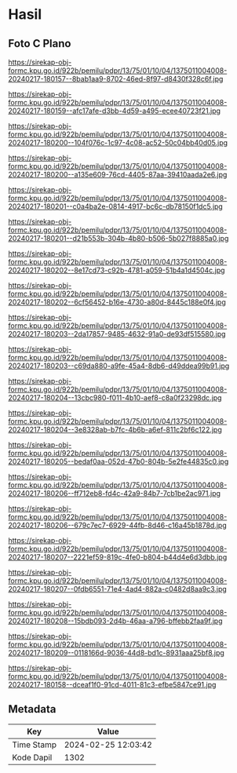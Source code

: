 # Hasil

## Foto C Plano

https://sirekap-obj-formc.kpu.go.id/922b/pemilu/pdpr/13/75/01/10/04/1375011004008-20240217-180157--8bab1aa9-8702-46ed-8f97-d8430f328c6f.jpg

https://sirekap-obj-formc.kpu.go.id/922b/pemilu/pdpr/13/75/01/10/04/1375011004008-20240217-180159--afc17afe-d3bb-4d59-a495-ecee40723f21.jpg

https://sirekap-obj-formc.kpu.go.id/922b/pemilu/pdpr/13/75/01/10/04/1375011004008-20240217-180200--104f076c-1c97-4c08-ac52-50c04bb40d05.jpg

https://sirekap-obj-formc.kpu.go.id/922b/pemilu/pdpr/13/75/01/10/04/1375011004008-20240217-180200--a135e609-76cd-4405-87aa-39410aada2e6.jpg

https://sirekap-obj-formc.kpu.go.id/922b/pemilu/pdpr/13/75/01/10/04/1375011004008-20240217-180201--c0a4ba2e-0814-4917-bc6c-db78150f1dc5.jpg

https://sirekap-obj-formc.kpu.go.id/922b/pemilu/pdpr/13/75/01/10/04/1375011004008-20240217-180201--d21b553b-304b-4b80-b506-5b027f8885a0.jpg

https://sirekap-obj-formc.kpu.go.id/922b/pemilu/pdpr/13/75/01/10/04/1375011004008-20240217-180202--8e17cd73-c92b-4781-a059-51b4a1d4504c.jpg

https://sirekap-obj-formc.kpu.go.id/922b/pemilu/pdpr/13/75/01/10/04/1375011004008-20240217-180202--6cf56452-b16e-4730-a80d-8445c188e0f4.jpg

https://sirekap-obj-formc.kpu.go.id/922b/pemilu/pdpr/13/75/01/10/04/1375011004008-20240217-180203--2da17857-9485-4632-91a0-de93df515580.jpg

https://sirekap-obj-formc.kpu.go.id/922b/pemilu/pdpr/13/75/01/10/04/1375011004008-20240217-180203--c69da880-a9fe-45a4-8db6-d49ddea99b91.jpg

https://sirekap-obj-formc.kpu.go.id/922b/pemilu/pdpr/13/75/01/10/04/1375011004008-20240217-180204--13cbc980-f011-4b10-aef8-c8a0f23298dc.jpg

https://sirekap-obj-formc.kpu.go.id/922b/pemilu/pdpr/13/75/01/10/04/1375011004008-20240217-180204--3e8328ab-b7fc-4b6b-a6ef-811c2bf6c122.jpg

https://sirekap-obj-formc.kpu.go.id/922b/pemilu/pdpr/13/75/01/10/04/1375011004008-20240217-180205--bedaf0aa-052d-47b0-804b-5e2fe44835c0.jpg

https://sirekap-obj-formc.kpu.go.id/922b/pemilu/pdpr/13/75/01/10/04/1375011004008-20240217-180206--ff712eb8-fd4c-42a9-84b7-7cb1be2ac971.jpg

https://sirekap-obj-formc.kpu.go.id/922b/pemilu/pdpr/13/75/01/10/04/1375011004008-20240217-180206--679c7ec7-6929-44fb-8d46-c16a45b1878d.jpg

https://sirekap-obj-formc.kpu.go.id/922b/pemilu/pdpr/13/75/01/10/04/1375011004008-20240217-180207--2221ef59-819c-4fe0-b804-b44d4e6d3dbb.jpg

https://sirekap-obj-formc.kpu.go.id/922b/pemilu/pdpr/13/75/01/10/04/1375011004008-20240217-180207--0fdb6551-71e4-4ad4-882a-c0482d8aa9c3.jpg

https://sirekap-obj-formc.kpu.go.id/922b/pemilu/pdpr/13/75/01/10/04/1375011004008-20240217-180208--15bdb093-2d4b-46aa-a796-bffebb2faa9f.jpg

https://sirekap-obj-formc.kpu.go.id/922b/pemilu/pdpr/13/75/01/10/04/1375011004008-20240217-180209--0118166d-9036-44d8-bd1c-8931aaa25bf8.jpg

https://sirekap-obj-formc.kpu.go.id/922b/pemilu/pdpr/13/75/01/10/04/1375011004008-20240217-180158--dceaf1f0-91cd-4011-81c3-efbe5847ce91.jpg


## Metadata

| Key        | Value               |
| ---------- | ------------------- |
| Time Stamp | 2024-02-25 12:03:42 |
| Kode Dapil | 1302                |



